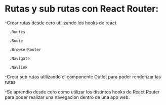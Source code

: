 # Rutas y sub rutas con React Router:

-Crear rutas desde cero utilizando los hooks de react
  
      .Routes

      .Route

      .BrowserRouter

      .Navigate

      .Navlink
  
-Crear sub rutas utilizando el componente Outlet para poder renderizar las rutas

-Se aprendio desde cero como utilizar los distintos hooks de React Router para poder realizar una navegacion dentro de una app web.

